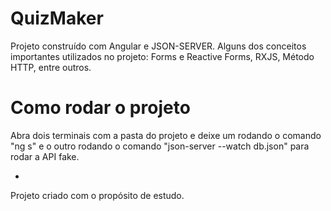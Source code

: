 # QuizMaker

Projeto construído com Angular e JSON-SERVER. Alguns dos conceitos importantes utilizados no projeto: Forms e Reactive Forms, RXJS, Método HTTP, entre outros.

# Como rodar o projeto
Abra dois terminais com a pasta do projeto e deixe um rodando o comando "ng s" e o outro rodando o comando "json-server --watch db.json" para rodar a API fake.

-

Projeto criado com o propósito de estudo.
